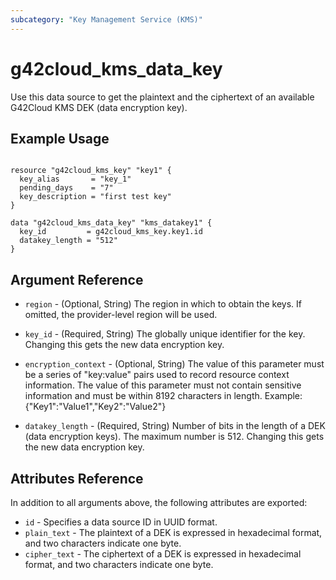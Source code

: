 ```yaml
---
subcategory: "Key Management Service (KMS)"
---
```


# g42cloud\_kms\_data\_key

Use this data source to get the plaintext and the ciphertext of an available
G42Cloud KMS DEK (data encryption key).

## Example Usage

```hcl

resource "g42cloud_kms_key" "key1" {
  key_alias       = "key_1"
  pending_days    = "7"
  key_description = "first test key"
}

data "g42cloud_kms_data_key" "kms_datakey1" {
  key_id         = g42cloud_kms_key.key1.id
  datakey_length = "512"
}

```

## Argument Reference

* `region` - (Optional, String) The region in which to obtain the keys. If omitted, the provider-level region will be used.

* `key_id` - (Required, String) The globally unique identifier for the key.
    Changing this gets the new data encryption key.

* `encryption_context` - (Optional, String) The value of this parameter must be a series of
    "key:value" pairs used to record resource context information. The value of this
    parameter must not contain sensitive information and must be within 8192 characters
    in length. Example: {"Key1":"Value1","Key2":"Value2"}

* `datakey_length` - (Required, String) Number of bits in the length of a DEK (data encryption keys).
    The maximum number is 512. Changing this gets the new data encryption key.


## Attributes Reference

In addition to all arguments above, the following attributes are exported:

* `id` - Specifies a data source ID in UUID format.
* `plain_text` - The plaintext of a DEK is expressed in hexadecimal format, and two
    characters indicate one byte.
* `cipher_text` - The ciphertext of a DEK is expressed in hexadecimal format, and two
    characters indicate one byte.
